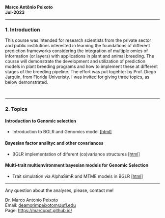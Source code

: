 
**Marco Antônio Peixoto**  
**Jul-2023**

***
### 1. Introduction
This course was intended for research scientists from the private sector and public institutions interested in learning the foundations of different prediction frameworks considering the integration of multiple omics of information (or layers) with applications in plant and animal breeding. The course will demonstrate the development and utilization of prediction models in plant breeding programs and how to implement these at different stages of the breeding pipeline. The effort was put togehter by Prof. Diego Jarquin, from Florida Univeristy. I was invited for giving three topics, as below demonstrated.

<br>

***

### 2. Topics

#### Introduction to Genomic selection

- Introduction to BGLR and Genomics model [[html]](https://htmlpreview.github.io/?https://github.com/marcopxt/marcopxt.github.io/blob/master/talks_teach/Multi_Omics23/Introduction2GS.html)

#### Bayesian factor analityc and other covariances

- BGLR implementation of diferent (co)variance structures [[html]](https://htmlpreview.github.io/?https://github.com/marcopxt/marcopxt.github.io/blob/master/talks_teach/Multi_Omics23/FA_CovStructures.html) 

#### Multi-trait multienvironment bayesian models for Genomic Selection 

- Trait simulation via AlphaSimR and MTME models in BGLR [[html]](https://htmlpreview.github.io/?https://github.com/marcopxt/marcopxt.github.io/blob/master/talks_teach/Multi_Omics23/MTMEnv.html)

  
***
Any question about the analyses, please, contact me!  

Dr. Marco Antonio Peixoto  
Email: deamorimpeixotom@ufl.edu  
Page: https://marcopxt.github.io/

